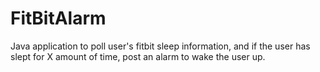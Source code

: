 # FitBitAlarm
Java application to poll user's fitbit sleep information, and if the user has slept for X amount of time, post an alarm to wake the user up.
